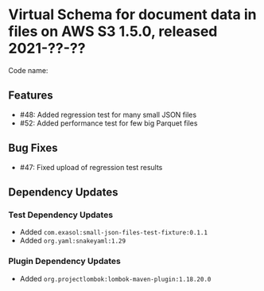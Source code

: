# Virtual Schema for document data in files on AWS S3 1.5.0, released 2021-??-??

Code name:

## Features

* #48: Added regression test for many small JSON files
* #52: Added performance test for few big Parquet files

## Bug Fixes

* #47: Fixed upload of regression test results

## Dependency Updates

### Test Dependency Updates

* Added `com.exasol:small-json-files-test-fixture:0.1.1`
* Added `org.yaml:snakeyaml:1.29`

### Plugin Dependency Updates

* Added `org.projectlombok:lombok-maven-plugin:1.18.20.0`
